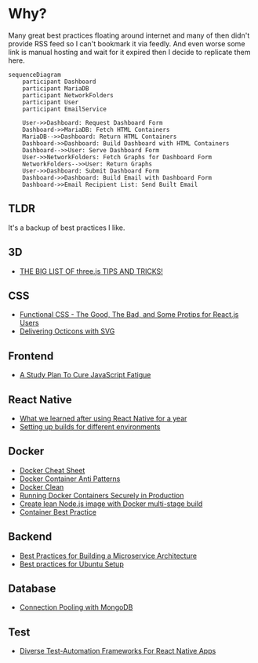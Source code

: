 # Why?
Many great best practices floating around internet and many of then didn't provide RSS feed so I can't bookmark it via feedly. And even worse some link is manual hosting and wait for it expired then I decide to replicate them here.

```mermaid
sequenceDiagram
    participant Dashboard
    participant MariaDB
    participant NetworkFolders
    participant User
    participant EmailService

    User->>Dashboard: Request Dashboard Form
    Dashboard->>MariaDB: Fetch HTML Containers
    MariaDB-->>Dashboard: Return HTML Containers
    Dashboard->>Dashboard: Build Dashboard with HTML Containers
    Dashboard-->>User: Serve Dashboard Form
    User->>NetworkFolders: Fetch Graphs for Dashboard Form
    NetworkFolders-->>User: Return Graphs
    User->>Dashboard: Submit Dashboard Form
    Dashboard->>Dashboard: Build Email with Dashboard Form
    Dashboard->>Email Recipient List: Send Built Email
```

## TLDR
It's a backup of best practices I like.

## 3D
- [THE BIG LIST OF three.js TIPS AND TRICKS!](https://discoverthreejs.com/tips-and-tricks/)

## CSS
- [Functional CSS - The Good, The Bad, and Some Protips for React.js Users](https://github.com/chibicode/react-functional-css-protips#sunglasses-act-ii-some-downsides-of-using-functional-css-sunglasses)
- [Delivering Octicons with SVG](https://github.com/blog/2112-delivering-octicons-with-svg)

## Frontend
- [A Study Plan To Cure JavaScript Fatigue](https://medium.com/@sachagreif/a-study-plan-to-cure-javascript-fatigue-8ad3a54f2eb1#.dlxa08wqd)

## React Native
- [What we learned after using React Native for a year](https://hashnode.com/post/what-we-learned-after-using-react-native-for-a-year-civdr8zv6058l3853wqud7hqp)
- [Setting up builds for different environments](https://github.com/luggit/react-native-config)

## Docker
- [Docker Cheat Sheet](https://github.com/wsargent/docker-cheat-sheet#best-practices)
- [Docker Container Anti Patterns](docker-container-anti-patterns.md)
- [Docker Clean](https://github.com/ZZROTDesign/docker-clean)
- [Running Docker Containers Securely in Production](https://github.com/katopz/best-practices/blob/master/containers-secure-production.md)
- [Create lean Node.js image with Docker multi-stage build](https://codefresh.io/blog/node_docker_multistage/)
- [Container Best Practice](http://docs.projectatomic.io/container-best-practices/)

## Backend
- [Best Practices for Building a Microservice Architecture](best-practices-for-building-a-microservice-architecture.md)
- [Best practices for Ubuntu Setup](ubuntu-setup.md)

## Database
- [Connection Pooling with MongoDB](connection-pooling-with-mongodb.md)

## Test
- [Diverse Test-Automation Frameworks For React Native Apps](https://www.smashingmagazine.com/2016/08/test-automation-frameworks-for-react-native-apps/)

